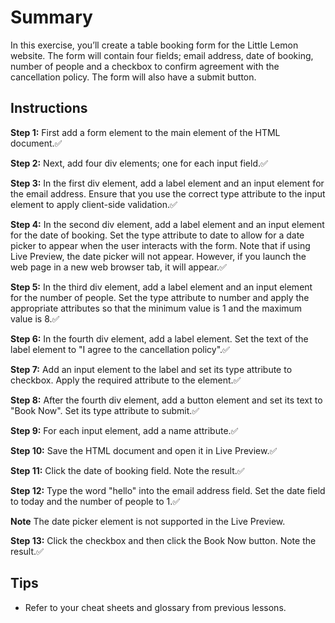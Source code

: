 # Summary

In this exercise, you’ll create a table booking form for the Little Lemon website. The form will contain four fields; email address, date of booking, number of people and a checkbox to confirm agreement with the cancellation policy. The form will also have a submit button.

## Instructions

**Step 1:** First add a form element to the main element of the HTML document.✅

**Step 2:** Next, add four div elements; one for each input field.✅

**Step 3:** In the first div element, add a label element and an input element for the email address.
Ensure that you use the correct type attribute to the input element to apply client-side validation.✅

**Step 4:** In the second div element, add a label element and an input element for the date of booking.
Set the type attribute to date to allow for a date picker to appear when the user interacts with the form.
Note that if using Live Preview, the date picker will not appear.
However, if you launch the web page in a new web browser tab, it will appear.✅

**Step 5:** In the third div element, add a label element and an input element for the number of people.
Set the type attribute to number and apply the appropriate attributes so that the minimum value is 1 and the maximum value is 8.✅

**Step 6:** In the fourth div element, add a label element.
Set the text of the label element to "I agree to the cancellation policy".✅

**Step 7:** Add an input element to the label and set its type attribute to checkbox.
Apply the required attribute to the element.✅

**Step 8:** After the fourth div element, add a button element and set its text to "Book Now".
Set its type attribute to submit.✅

**Step 9:** For each input element, add a name attribute.✅

**Step 10:** Save the HTML document and open it in Live Preview.✅

**Step 11:** Click the date of booking field. Note the result.✅

**Step 12:** Type the word "hello" into the email address field. Set the date field to today and the number of people to 1.✅

**Note** The date picker element is not supported in the Live Preview.

**Step 13:** Click the checkbox and then click the Book Now button. Note the result.✅

## Tips

* Refer to your cheat sheets and glossary from previous lessons.
